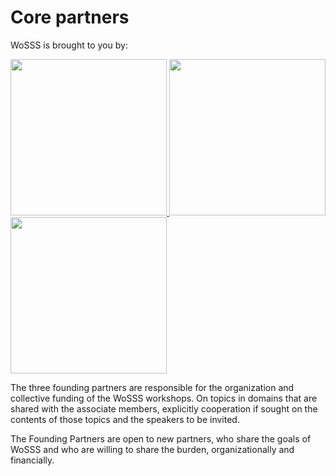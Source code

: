 # Core partners
WoSSS is brought to you by:

<div class="partners">
<a href="https://www.software.ac.uk/">
    <img src="/img/SSILogo4Citations.png" width="250px" />
</a> 
           
<a href="https://dans.knaw.nl/en">
    <img src="/img/dans_logo.png" width="250px" />
</a>
<a href="https://www.esciencecenter.nl/">
    <img src="/img/ESCIENCE_logo_C_nl_cyanblack.png" width="250px" />
</a>
</div>


The three founding partners are responsible for the organization and collective funding of the WoSSS workshops. On topics in domains that are shared with the associate members, explicitly cooperation if sought on the contents of those topics and the speakers to be invited.

The Founding Partners are open to new partners, who share the goals of WoSSS and who are willing to share the burden, organizationally and financially.
